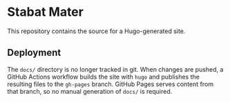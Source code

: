 # Stabat Mater

This repository contains the source for a Hugo-generated site.

## Deployment

The `docs/` directory is no longer tracked in git. When changes are pushed,
a GitHub Actions workflow builds the site with `hugo` and publishes the
resulting files to the `gh-pages` branch. GitHub Pages serves content from that
branch, so no manual generation of `docs/` is required.

